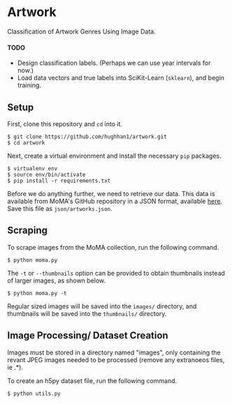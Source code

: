 # Artwork

Classification of Artwork Genres Using Image Data.

#### TODO
- Design classification labels. (Perhaps we can use year intervals for now.)
- Load data vectors and true labels into SciKit-Learn (`sklearn`), and begin training.

## Setup

First, clone this repository and `cd` into it.
```
$ git clone https://github.com/hughhan1/artwork.git
$ cd artwork
```

Next, create a virtual environment and install the necessary `pip` packages.
```
$ virtualenv env
$ source env/bin/activate
$ pip install -r requirements.txt
```

Before we do anything further, we need to retrieve our data. This data is available from
MoMA's GitHub repository in a JSON format, available 
[here](https://github.com/MuseumofModernArt/collection/blob/master/Artworks.json).
Save this file as `json/artworks.json`.

## Scraping

To scrape images from the MoMA collection, run the following command.
```
$ python moma.py
```

The `-t` or `--thumbnails` option can be provided to obtain thumbnails instead of
larger images, as shown below.
```
$ python moma.py -t
```

Regular sized images will be saved into the `images/` directory, and thumbnails will be
saved into the `thumbnails/` directory.

## Image Processing/ Dataset Creation

Images must be stored in a directory named "images", only containing the revant JPEG images needed to be processed (remove any extranoeos files, ie .*).

To create an h5py dataset file, run the following command.
```
$ python utils.py
```